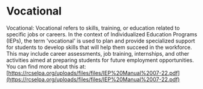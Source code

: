 # Vocational
Vocational: Vocational refers to skills, training, or education related to specific jobs or careers. In the context of Individualized Education Programs (IEPs), the term 'vocational' is used to plan and provide specialized support for students to develop skills that will help them succeed in the workforce. This may include career assessments, job training, internships, and other activities aimed at preparing students for future employment opportunities.
You can find more about this at: [https://rcselpa.org/uploads/files/files/IEP%20Manual%2007-22.pdf](https://rcselpa.org/uploads/files/files/IEP%20Manual%2007-22.pdf)